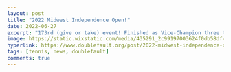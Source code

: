 ```yaml
---
layout: post
title: "2022 Midwest Independence Open!"
date: 2022-06-27
excerpt: "173rd (give or take) event! Finished as Vice-Champion three times in 2021, including at Akron Open, Green, and WAC!"
image: https://static.wixstatic.com/media/435291_2c99197003624f0db58df422e7de5eae~mv2.jpg/v1/fill/w_576,h_768,al_c,lg_1,q_85,enc_auto/435291_2c99197003624f0db58df422e7de5eae~mv2.jpg
hyperlink: https://www.doublefault.org/post/2022-midwest-independence-open
tags: [tennis, news, doublefault]
comments: true
---
```


